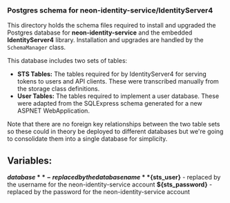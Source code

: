 ### Postgres schema for neon-identity-service/IdentityServer4

This directory holds the schema files required to install and upgraded the Postgres database for **neon-identity-service** and the embedded **IdentityServer4** library.  Installation and upgrades are handled by the `SchemaManager` class.

This database includes two sets of tables:

* **STS Tables:** The tables required for by IdentityServer4 for serving tokens to users and API clients.  These were transcribed manually from the storage class definitions.
* **User Tables:** The tables required to implement a user database.  These were adapted from the SQLExpress schema generated for a new ASPNET WebApplication.

Note that there are no foreign key relationships between the two table sets so these could in theory be deployed to different databases but we're going to consolidate them into a single database for simplicity.

Variables:
----------
**${database}** - replaced by the database name
**${sts_user}** - replaced by the username for the neon-identity-service account
**${sts_password}** - replaced by the password for the neon-identity-service account
